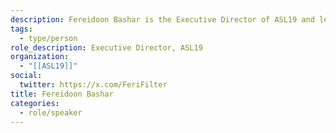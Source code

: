 ```yaml
---
description: Fereidoon Bashar is the Executive Director of ASL19 and lead strategic partnerships and organizational development. Fereidoon is self-taught in technology with a background in Political Science.
tags:
  - type/person
role_description: Executive Director, ASL19
organization:
  - "[[ASL19]]"
social:
  twitter: https://x.com/FeriFilter
title: Fereidoon Bashar
categories:
  - role/speaker
---
```

